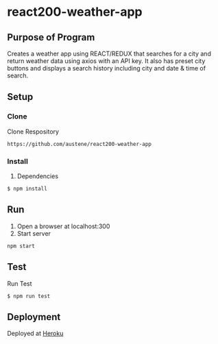 # react200-weather-app

## Purpose of Program
Creates a weather app using REACT/REDUX that searches for a city and return weather data using axios with an API key.  It also has preset city buttons and displays a search history including city and date & time of search.


## Setup

### Clone
Clone Respository
```
https://github.com/austene/react200-weather-app
```
### Install
1. Dependencies
```
$ npm install
```

## Run

1. Open a browser at localhost:300
2. Start server
```
npm start
```
## Test
Run Test
```
$ npm run test
```

## Deployment
Deployed at [Heroku](https://ae-react200-weather-app.herokuapp.com/)